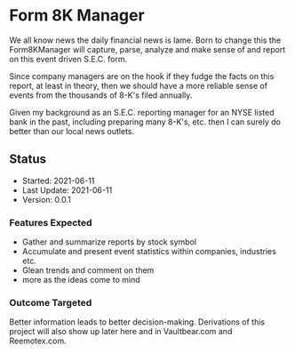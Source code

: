 # Form 8K Manager

We all know news the daily financial news is lame. Born to change this
the Form8KManager will capture, parse, analyze and make sense of
and report on this event driven S.E.C. form.

Since company managers are on the hook if they fudge the facts on
this report, at least in theory, then we should have a more reliable
sense of events from the thousands of 8-K's filed annually.

Given my background as an S.E.C. reporting manager for an NYSE listed
bank in the past, including preparing many 8-K's, etc. then I
can surely do better than our local news outlets.

## Status
- Started: 2021-06-11
- Last Update: 2021-06-11
- Version: 0.0.1

### Features Expected

- Gather and summarize reports by stock symbol
- Accumulate and present event statistics within companies, industries etc.
- Glean trends and comment on them
- more as the ideas come to mind

### Outcome Targeted
Better information leads to better decision-making. Derivations of this
project will also show up later here and in Vaultbear.com and Reemotex.com.
